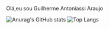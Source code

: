 Olá,eu sou Guilherme Antoniassi Araujo



![Anurag's GitHub stats](https://github-readme-stats.vercel.app/api?username=Guilherme-Antoniassi&show_icons=true&theme=dracula)
![Top Langs](https://github-readme-stats.vercel.app/api/top-langs/?username=Guilherme-Antoniassi&layout=compact&theme=dracula)
